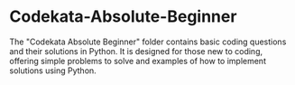 # Codekata-Absolute-Beginner
The "Codekata Absolute Beginner" folder contains basic coding questions and their solutions in Python. It is designed for those new to coding, offering simple problems to solve and examples of how to implement solutions using Python.
